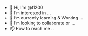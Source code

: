 - 👋 Hi, I’m @f1200
- 👀 I’m interested in ...
- 🌱 I’m currently learning & Working ...
- 💞️ I’m looking to collaborate on ...
- 📫 How to reach me ...

<!---
f1200/f1200 is a ✨ special ✨ repository because its `README.md` (this file) appears on your GitHub profile.
You can click the Preview link to take a look at your changes.
--->
